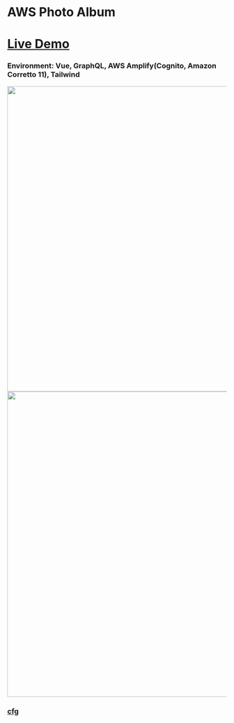 # AWS Photo Album
# [Live Demo](https://amazing-cori-8a66ca.netlify.app/)
### Environment: Vue, GraphQL, AWS Amplify(Cognito, Amazon Corretto 11), Tailwind

<img src="https://i.imgur.com/tugJ4dw.png" width="700">
<img src="https://i.imgur.com/Hv6Hqwm.png" width="700">

### [cfg](https://github.com/hulchenko/aws-photo-album/blob/main/practice-cfg/cfg.md)
